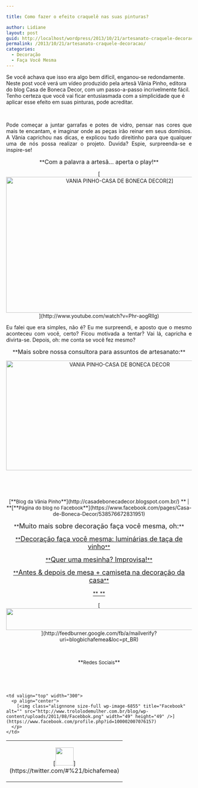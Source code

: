 ```yaml
---

title: Como fazer o efeito craquelê nas suas pinturas?

author: Lidiane
layout: post
guid: http://localhost/wordpress/2013/10/21/artesanato-craquele-decoracao/
permalink: /2013/10/21/artesanato-craquele-decoracao/
categories:
  - Decoração
  - Faça Você Mesma
---
```

Se você achava que isso era algo bem difícil, enganou-se redondamente. Neste post você verá um vídeo produzido pela artesã Vânia Pinho, editora do blog Casa de Boneca Decor, com um passo-a-passo incrivelmente fácil. Tenho certeza que você vai ficar entusiasmada com a simplicidade que é aplicar esse efeito em suas pinturas, pode acreditar.

&nbsp;

<p style="text-align: justify;" align="center">
  Pode começar a juntar garrafas e potes de vidro, pensar nas cores que mais te encantam, e imaginar onde as peças irão reinar em seus domínios. A Vânia caprichou nas dicas, e explicou tudo direitinho para que qualquer uma de nós possa realizar o projeto. Duvida? Espie, surpreenda-se e inspire-se!
</p>

<!--more-->

<p style="text-align: center;">
  **<span style="font-size: medium;">Com a palavra a artesã… aperta o play!</span>**
</p>

<p style="text-align: center;">
  [<img class="alignnone size-full wp-image-9829" alt="VANIA PINHO-CASA DE BONECA DECOR[2]" src="http://www.trololodemulher.com.br/blog/wp-content/uploads/2013/10/VANIA-PINHO-CASA-DE-BONECA-DECOR2.jpg" width="600" height="369" />](http://www.youtube.com/watch?v=Phr-aogRIlg) 
</p>

<p style="text-align: justify;" align="center">
  Eu falei que era simples, não é? Eu me surpreendi, e aposto que o mesmo aconteceu com você, certo? Ficou motivada a tentar? Vai lá, capricha e divirta-se. Depois, oh: me conta se você fez mesmo?
</p>

<p style="text-align: center;" align="center">
  **<span style="font-size: medium;">Mais sobre nossa consultora para assuntos de artesanato:</span>**
</p>

<p style="text-align: center;" align="center">
  <a href="http://www.trololodemulher.com.br/blog/wp-content/uploads/2013/10/VANIA-PINHO-CASA-DE-BONECA-DECOR.jpg"><img class="alignnone size-full wp-image-9828" alt="VANIA PINHO-CASA DE BONECA DECOR" src="http://www.trololodemulher.com.br/blog/wp-content/uploads/2013/10/VANIA-PINHO-CASA-DE-BONECA-DECOR.jpg" width="600" height="298" /></a>
</p>

&nbsp;

&nbsp;

<p style="text-align: center;">
  [**<span style="font-size: small;">Blog da Vânia Pinho</span>**](http://casadebonecadecor.blogspot.com.br/) **<span style="font-size: small;"> | </span>**[**<span style="font-size: small;">Página do blog no Facebook</span>**](https://www.facebook.com/pages/Casa-de-Boneca-Decor/538576672831951) 
</p>

<p style="text-align: center;">
  **<span style="font-size: large;">Muito mais sobre decoração faça você mesma, oh:</span>**
</p>

<p style="text-align: center;">
  <a href="http://www.trololodemulher.com.br/2011/08/15/decoracao-faca-voce-mesma-3/">**<span style="font-size: large;">Decoração faça você mesma: luminárias de taça de vinho</span>**</a>
</p>

<p style="text-align: center;">
  <a href="http://www.trololodemulher.com.br/2011/07/12/decoracao-faca-voce-mesma-2/">**<span style="font-size: large;">Quer uma mesinha? Improvisa!</span>**</a>
</p>

<p style="text-align: center;">
  <a href="http://www.trololodemulher.com.br/2011/08/29/antes-depois-decoracao/">**<span style="font-size: large;">Antes & depois de mesa + camiseta na decoração da casa</span>**</a>
</p>

<p align="center">
  <a href="http://www.trololodemulher.com.br/2013/05/20/azeite-saude/">**<span style="font-size: large;"> </span>**</a>
</p>

<p align="center">
  [<img class="alignnone size-full wp-image-8451" title="Assine o Bicha Fêmea grátis!" alt="" src="http://www.trololodemulher.com.br/blog/wp-content/uploads/2012/01/rodapé.png" width="600" height="59" />](http://feedburner.google.com/fb/a/mailverify?uri=blogbichafemea&loc=pt_BR) 
</p>

&nbsp;

<p align="center">
  **<span style="font-size: small;">Redes Sociais</span>**
</p>

&nbsp;

&nbsp;

<table width="600" border="0" cellspacing="0" cellpadding="2">
  <tr>
    <td valign="top" width="300">
      <p align="center">
        [<img class="alignnone size-full wp-image-6857" title="Twitter" alt="" src="http://www.trololodemulher.com.br/blog/wp-content/uploads/2011/08/Twitter.png" width="49" height="49" />](https://twitter.com/#%21/bichafemea) 
      </p>
    </td>
    
    <td valign="top" width="300">
      <p align="center">
        [<img class="alignnone size-full wp-image-6855" title="Facebook" alt="" src="http://www.trololodemulher.com.br/blog/wp-content/uploads/2011/08/Facebbok.png" width="49" height="49" />](https://www.facebook.com/profile.php?id=100002007076157) 
      </p>
    </td>
  </tr>
</table>

&nbsp;